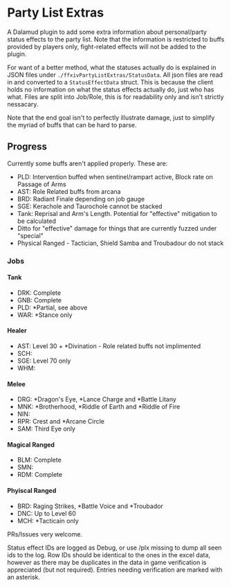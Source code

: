 # Party List Extras

A Dalamud plugin to add some extra information about personal/party status effects to the party list.
Note that the information is restricted to buffs provided by players only, fight-related effects will not be added to the plugin.

For want of a better method, what the statuses actually do is explained in JSON files under `./ffxivPartyListExtras/StatusData`.
All json files are read in and converted to a `StatusEffectData` struct.
This is because the client holds no information on what the status effects actually do, just who has what.
Files are split into Job/Role, this is for readability only and isn't strictly nessacary.

Note that the end goal isn't to perfectly illustrate damage, just to simplify the myriad of buffs that can be hard to parse.

## Progress

Currently some buffs aren't applied properly. These are:
- PLD: Intervention buffed when sentinel/rampart active, Block rate on Passage of Arms
- AST: Role Related buffs from arcana
- BRD: Radiant Finale depending on job gauge
- SGE: Kerachole and Taurochole cannot be stacked
- Tank: Reprisal and Arm's Length. Potential for "effective" mitigation to be calculated
- Ditto for "effective" damage for things that are currently fuzzed under "special"
- Physical Ranged - Tactician, Shield Samba and Troubadour do not stack

### Jobs

#### Tank
- DRK: Complete
- GNB: Complete
- PLD: *Partial, see above
- WAR: *Stance only

#### Healer
- AST: Level 30 + *Divination - Role related buffs not implimented
- SCH: 
- SGE: Level 70 only
- WHM: 

#### Melee
- DRG: *Dragon's Eye, *Lance Charge and *Battle Litany
- MNK: *Brotherhood, *Riddle of Earth and *Riddle of Fire
- NIN:
- RPR: Crest and *Arcane Circle
- SAM: Third Eye only

#### Magical Ranged
- BLM: Complete
- SMN: 
- RDM: Complete

#### Phyiscal Ranged
- BRD: Raging Strikes, *Battle Voice and *Troubador
- DNC: Up to Level 60
- MCH: *Tacticain only

PRs/Issues very welcome.

Status effect IDs are logged as Debug, or use /plx missing to dump all seen ids to the log.
Row IDs should be identical to the ones in the excel data, however as there may be duplicates in the data in game verification is appreciated (but not required).
Entries needing verification are marked with an asterisk.
